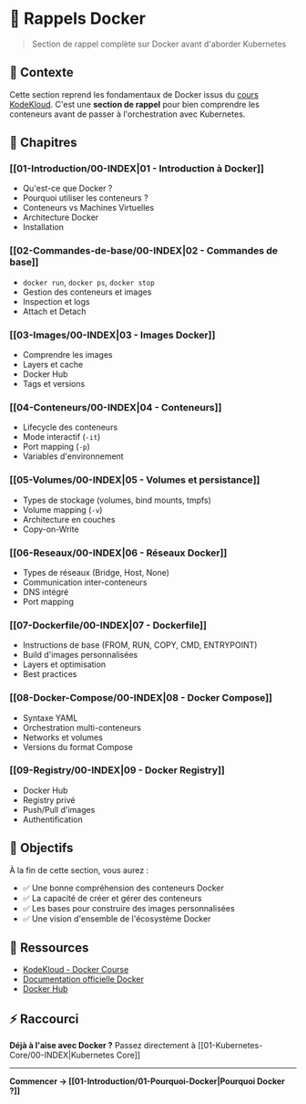 # 🐳 Rappels Docker

> Section de rappel complète sur Docker avant d'aborder Kubernetes

## 📌 Contexte

Cette section reprend les fondamentaux de Docker issus du [cours KodeKloud](https://notes.kodekloud.com/docs/Docker-Training-Course-for-the-Absolute-Beginner/). C'est une **section de rappel** pour bien comprendre les conteneurs avant de passer à l'orchestration avec Kubernetes.

## 📑 Chapitres

### [[01-Introduction/00-INDEX|01 - Introduction à Docker]]
- Qu'est-ce que Docker ?
- Pourquoi utiliser les conteneurs ?
- Conteneurs vs Machines Virtuelles
- Architecture Docker
- Installation

### [[02-Commandes-de-base/00-INDEX|02 - Commandes de base]]
- `docker run`, `docker ps`, `docker stop`
- Gestion des conteneurs et images
- Inspection et logs
- Attach et Detach

### [[03-Images/00-INDEX|03 - Images Docker]]
- Comprendre les images
- Layers et cache
- Docker Hub
- Tags et versions

### [[04-Conteneurs/00-INDEX|04 - Conteneurs]]
- Lifecycle des conteneurs
- Mode interactif (`-it`)
- Port mapping (`-p`)
- Variables d'environnement

### [[05-Volumes/00-INDEX|05 - Volumes et persistance]]
- Types de stockage (volumes, bind mounts, tmpfs)
- Volume mapping (`-v`)
- Architecture en couches
- Copy-on-Write

### [[06-Reseaux/00-INDEX|06 - Réseaux Docker]]
- Types de réseaux (Bridge, Host, None)
- Communication inter-conteneurs
- DNS intégré
- Port mapping

### [[07-Dockerfile/00-INDEX|07 - Dockerfile]]
- Instructions de base (FROM, RUN, COPY, CMD, ENTRYPOINT)
- Build d'images personnalisées
- Layers et optimisation
- Best practices

### [[08-Docker-Compose/00-INDEX|08 - Docker Compose]]
- Syntaxe YAML
- Orchestration multi-conteneurs
- Networks et volumes
- Versions du format Compose

### [[09-Registry/00-INDEX|09 - Docker Registry]]
- Docker Hub
- Registry privé
- Push/Pull d'images
- Authentification

## 🎯 Objectifs

À la fin de cette section, vous aurez :
- ✅ Une bonne compréhension des conteneurs Docker
- ✅ La capacité de créer et gérer des conteneurs
- ✅ Les bases pour construire des images personnalisées
- ✅ Une vision d'ensemble de l'écosystème Docker

## 🔗 Ressources

- [KodeKloud - Docker Course](https://notes.kodekloud.com/docs/Docker-Training-Course-for-the-Absolute-Beginner/)
- [Documentation officielle Docker](https://docs.docker.com/)
- [Docker Hub](https://hub.docker.com/)

## ⚡ Raccourci

**Déjà à l'aise avec Docker ?** Passez directement à [[01-Kubernetes-Core/00-INDEX|Kubernetes Core]]

---

**Commencer → [[01-Introduction/01-Pourquoi-Docker|Pourquoi Docker ?]]**
